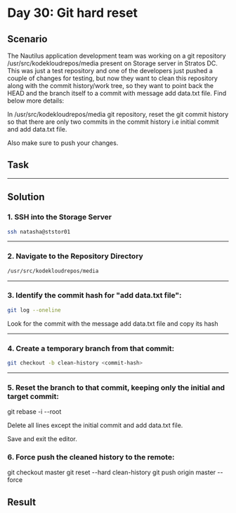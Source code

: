 # Day 30: Git hard reset

## Scenario

The Nautilus application development team was working on a git repository /usr/src/kodekloudrepos/media present on Storage server in Stratos DC. This was just a test repository and one of the developers just pushed a couple of changes for testing, but now they want to clean this repository along with the commit history/work tree, so they want to point back the HEAD and the branch itself to a commit with message add data.txt file. Find below more details:

In /usr/src/kodekloudrepos/media git repository, reset the git commit history so that there are only two commits in the commit history i.e initial commit and add data.txt file.

Also make sure to push your changes.


## Task



---

## Solution

### 1. SSH into the Storage Server

```bash
ssh natasha@ststor01
```

---

### 2. Navigate to the Repository Directory

```bash
/usr/src/kodekloudrepos/media
```

---

### 3. Identify the commit hash for "add data.txt file":

```bash
git log --oneline

```
Look for the commit with the message add data.txt file and copy its hash

---

### 4. Create a temporary branch from that commit:

```bash
git checkout -b clean-history <commit-hash>

```

---

### 5. Reset the branch to that commit, keeping only the initial and target commit:
git rebase -i --root

Delete all lines except the initial commit and add data.txt file.

Save and exit the editor.

### 6. Force push the cleaned history to the remote:
git checkout master
git reset --hard clean-history
git push origin master --force


## Result

